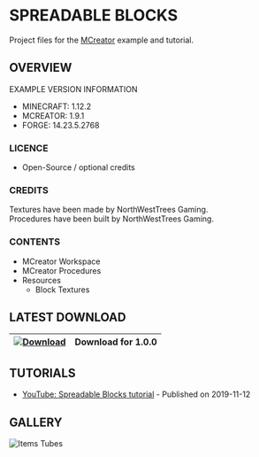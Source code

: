 # SPREADABLE BLOCKS
Project files for the [MCreator](https://mcreator.net/) example and tutorial.

## OVERVIEW
EXAMPLE VERSION INFORMATION

* MINECRAFT: 1.12.2
* MCREATOR: 1.9.1
* FORGE: 14.23.5.2768

### LICENCE
- Open-Source / optional credits

### CREDITS
Textures have been made by NorthWestTrees Gaming.    
Procedures have been built by NorthWestTrees Gaming.

### CONTENTS
* MCreator Workspace
* MCreator Procedures
* Resources
    * Block Textures

## LATEST DOWNLOAD
| [![Download](https://i.imgur.com/Xcxx2Gr.png)](https://github.com/MCreator-Examples/Spreadable-Blocks/files/6658240/mcreator_example_spreadable_blocks_1.0.0.zip) | Download for 1.0.0 |
| --- | --- |

## TUTORIALS
* [YouTube: Spreadable Blocks tutorial](https://youtu.be/t1gQSwcnhik) - Published on 2019-11-12

## GALLERY
![Items Tubes](https://i.imgur.com/sxteK14.png)
